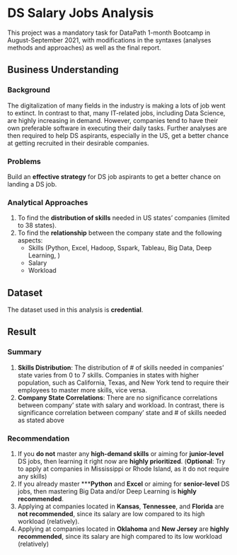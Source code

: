 # DS Salary Jobs Analysis
This project was a mandatory task for DataPath 1-month Bootcamp in August-September 2021, 
with modifications in the syntaxes (analyses methods and approaches) as well as the final report.

## Business Understanding
### Background
The digitalization of many fields in the industry is making a lots of job went to extinct. In contrast to 
that, many IT-related jobs, including Data Science, are highly increasing in demand. However, 
companies tend to have their own preferable software in executing their daily tasks. Further analyses 
are then required to help DS aspirants, especially in the US, get a better chance at getting recruited 
in their desirable companies.

### Problems
Build an **effective strategy** for DS job aspirants to get a better chance on landing a DS job.

### Analytical Approaches
1. To find the **distribution of skills** needed in US states’ companies (limited to 38 states).
2. To find the **relationship** between the company state and the following aspects:
   * Skills (Python, Excel, Hadoop, Sspark, Tableau, Big Data, Deep Learning, )
   * Salary
   * Workload

## Dataset
The dataset used in this analysis is **credential**.

## Result
### Summary
1. **Skills Distribution**: The distribution of # of skills needed in companies’ state 
varies from 0 to 7 skills. Companies in states with higher population, such as 
California, Texas, and New York tend to require their employees to master more 
skills, vice versa.
2. **Company State Correlations**: There are no significance correlations between 
company’ state with salary and workload. In contrast, there is significance 
correlation between company’ state and # of skills needed as stated above

### Recommendation
1. If you **do not** master any **high-demand skills** or aiming for **junior-level** DS jobs, then learning it right 
now are **highly prioritized**. 
(**Optional**: Try to apply at companies in Mississippi or Rhode Island, as it do not require any skills)
2. If you already master *****Python** and **Excel** or aiming for **senior-level** DS jobs, then mastering Big Data 
and/or Deep Learning is **highly recommended**.
3. Applying at companies located in **Kansas**, **Tennessee**, and **Florida** are **not recommended**, since its 
salary are low compared to its high workload (relatively).
4. Applying at companies located in **Oklahoma** and **New Jersey** are **highly recommended**, since its 
salary are high compared to its low workload (relatively)
